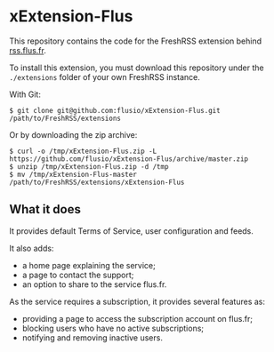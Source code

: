 # xExtension-Flus

This repository contains the code for the FreshRSS extension behind [rss.flus.fr](https://rss.flus.fr).

To install this extension, you must download this repository under the
`./extensions` folder of your own FreshRSS instance.

With Git:

```console
$ git clone git@github.com:flusio/xExtension-Flus.git /path/to/FreshRSS/extensions
```

Or by downloading the zip archive:

```console
$ curl -o /tmp/xExtension-Flus.zip -L https://github.com/flusio/xExtension-Flus/archive/master.zip
$ unzip /tmp/xExtension-Flus.zip -d /tmp
$ mv /tmp/xExtension-Flus-master /path/to/FreshRSS/extensions/xExtension-Flus
```

## What it does

It provides default Terms of Service, user configuration and feeds.

It also adds:

- a home page explaining the service;
- a page to contact the support;
- an option to share to the service flus.fr.

As the service requires a subscription, it provides several features as:

- providing a page to access the subscription account on flus.fr;
- blocking users who have no active subscriptions;
- notifying and removing inactive users.
